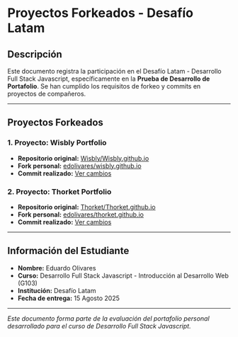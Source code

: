 # Proyectos Forkeados - Desafío Latam

## Descripción

Este documento registra la participación en el Desafío Latam - Desarrollo Full Stack Javascript, específicamente en la **Prueba de Desarrollo de Portafolio**. Se han cumplido los requisitos de forkeo y commits en proyectos de compañeros.

---

## Proyectos Forkeados

### 1. Proyecto: Wisbly Portfolio

- **Repositorio original:** [Wisbly/Wisbly.github.io](https://github.com/Wisbly/Wisbly.github.io)
- **Fork personal:** [edolivares/wisbly.github.io](https://github.com/edolivares/wisbly.github.io)
- **Commit realizado:** [Ver cambios](https://github.com/Wisbly/Wisbly.github.io/compare/main...edolivares:wisbly.github.io:main)

### 2. Proyecto: Thorket Portfolio

- **Repositorio original:** [Thorket/Thorket.github.io](https://github.com/Thorket/Thorket.github.io)
- **Fork personal:** [edolivares/thorket.github.io](https://github.com/edolivares/thorket.github.io)
- **Commit realizado:** [Ver cambios](https://github.com/Thorket/Thorket.github.io/compare/main...edolivares:thorket.github.io:main)

---

## Información del Estudiante

- **Nombre:** Eduardo Olivares
- **Curso:** Desarrollo Full Stack Javascript - Introducción al Desarrollo Web (G103)
- **Institución:** Desafío Latam
- **Fecha de entrega:** 15 Agosto 2025

---

_Este documento forma parte de la evaluación del portafolio personal desarrollado para el curso de Desarrollo Full Stack Javascript._
